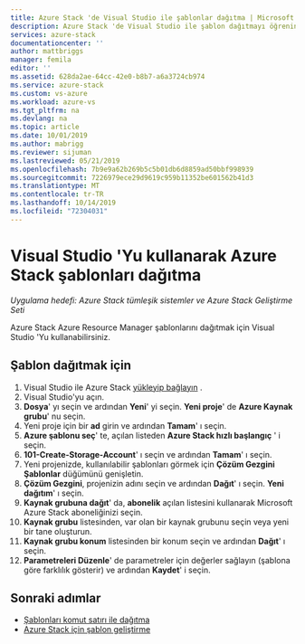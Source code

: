 ```yaml
---
title: Azure Stack 'de Visual Studio ile şablonlar dağıtma | Microsoft Docs
description: Azure Stack 'de Visual Studio ile şablon dağıtmayı öğrenin.
services: azure-stack
documentationcenter: ''
author: mattbriggs
manager: femila
editor: ''
ms.assetid: 628da2ae-64cc-42e0-b8b7-a6a3724cb974
ms.service: azure-stack
ms.custom: vs-azure
ms.workload: azure-vs
ms.tgt_pltfrm: na
ms.devlang: na
ms.topic: article
ms.date: 10/01/2019
ms.author: mabrigg
ms.reviewer: sijuman
ms.lastreviewed: 05/21/2019
ms.openlocfilehash: 7b9e9a62b269b5c5b01db6d8859ad50bbf998939
ms.sourcegitcommit: 7226979ece29d9619c959b11352be601562b41d3
ms.translationtype: MT
ms.contentlocale: tr-TR
ms.lasthandoff: 10/14/2019
ms.locfileid: "72304031"
---
```

# <a name="deploy-templates-in-azure-stack-using-visual-studio"></a>Visual Studio 'Yu kullanarak Azure Stack şablonları dağıtma

*Uygulama hedefi: Azure Stack tümleşik sistemler ve Azure Stack Geliştirme Seti*

Azure Stack Azure Resource Manager şablonlarını dağıtmak için Visual Studio 'Yu kullanabilirsiniz.

## <a name="to-deploy-a-template"></a>Şablon dağıtmak için

1. Visual Studio ile Azure Stack [yükleyip bağlayın](azure-stack-install-visual-studio.md) .
2. Visual Studio'yu açın.
3. **Dosya**' yı seçin ve ardından **Yeni**' yi seçin. **Yeni proje**' de **Azure Kaynak grubu**' nu seçin.
4. Yeni proje için bir **ad** girin ve ardından **Tamam**' ı seçin.
5. **Azure şablonu seç**' te, açılan listeden **Azure Stack hızlı başlangıç** ' i seçin.
6. **101-Create-Storage-Account**' ı seçin ve ardından **Tamam**' ı seçin.
7. Yeni projenizde, kullanılabilir şablonları görmek için **Çözüm Gezgini** **Şablonlar** düğümünü genişletin.
8. **Çözüm Gezgini**, projenizin adını seçin ve ardından **Dağıt**' ı seçin. **Yeni dağıtım**' ı seçin.
9. **Kaynak grubuna dağıt**' da, **abonelik** açılan listesini kullanarak Microsoft Azure Stack aboneliğinizi seçin.
10. **Kaynak grubu** listesinden, var olan bir kaynak grubunu seçin veya yeni bir tane oluşturun.
11. **Kaynak grubu konum** listesinden bir konum seçin ve ardından **Dağıt**' ı seçin.
12. **Parametreleri Düzenle**' de parametreler için değerler sağlayın (şablona göre farklılık gösterir) ve ardından **Kaydet**' i seçin.

## <a name="next-steps"></a>Sonraki adımlar

* [Şablonları komut satırı ile dağıtma](azure-stack-deploy-template-command-line.md)
* [Azure Stack için şablon geliştirme](azure-stack-develop-templates.md)
